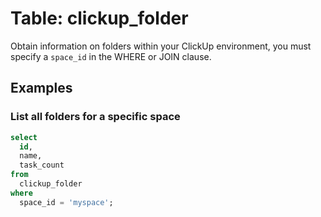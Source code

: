 # Table: clickup_folder

Obtain information on folders within your ClickUp environment, you must specify a `space_id` in the WHERE or JOIN clause.

## Examples

### List all folders for a specific space

```sql
select
  id,
  name,
  task_count
from
  clickup_folder
where
  space_id = 'myspace';
```
